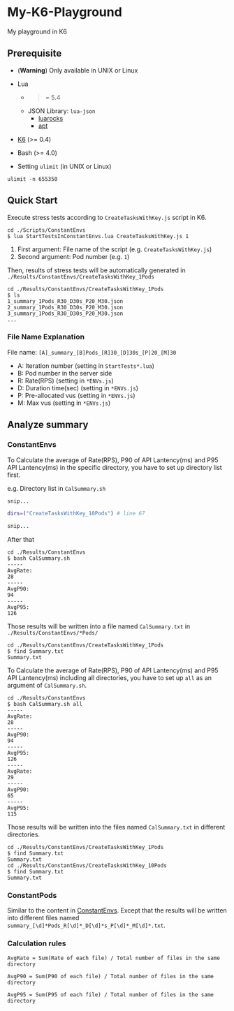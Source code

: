 # My-K6-Playground

My playground in K6

## Prerequisite

- (**Warning**) Only available in UNIX or Linux

- Lua
  - >= 5.4
  - JSON Library: `lua-json`
    - [luarocks](https://luarocks.org/modules/neoxic/lua-json)
    - [apt](https://zoomadmin.com/HowToInstall/UbuntuPackage/lua-json)

- [K6](https://github.com/grafana/k6) (>= 0.4)

- Bash (>= 4.0)

- Setting `ulimit` (in UNIX or Linux)

```console
ulimit -n 655350
```

## Quick Start

Execute stress tests according to `CreateTasksWithKey.js` script in K6.

```console
cd ./Scripts/ConstantEnvs
$ lua StartTestsInConstantEnvs.lua CreateTasksWithKey.js 1
```

1. First argument: File name of the script (e.g. `CreateTasksWithKey.js`)
2. Second argument: Pod number (e.g. `1`)

Then, results of stress tests will be automatically generated in `./Results/ConstantEnvs/CreateTasksWithKey_1Pods`

```console
cd ./Results/ConstantEnvs/CreateTasksWithKey_1Pods
$ ls
1_summary_1Pods_R30_D30s_P20_M30.json
2_summary_1Pods_R30_D30s_P20_M30.json
3_summary_1Pods_R30_D30s_P20_M30.json
...
```

### File Name Explanation

File name: `[A]_summary_[B]Pods_[R]30_[D]30s_[P]20_[M]30`

- A: Iteration number (setting in `StartTests*.lua`)
- B: Pod number in the server side
- R: Rate(RPS) (setting in `*ENVs.js`)
- D: Duration time(sec) (setting in `*ENVs.js`)
- P: Pre-allocated vus (setting in `*ENVs.js`)
- M: Max vus (setting in `*ENVs.js`)

## Analyze summary

### ConstantEnvs

To Calculate the average of Rate(RPS), P90 of API Lantency(ms) and P95 API Lantency(ms) in the specific directory, you have to set up directory list first.

e.g. Directory list in `CalSummary.sh`

```bash
snip...

dirs=("CreateTasksWithKey_10Pods") # line 67

snip...
```

After that

```console
cd ./Results/ConstantEnvs
$ bash CalSummary.sh
-----
AvgRate:
28
-----
AvgP90:
94
-----
AvgP95:
126
```

Those results will be written into a file named `CalSummary.txt` in `./Results/ConstantEnvs/*Pods/`

```console
cd ./Results/ConstantEnvs/CreateTasksWithKey_1Pods
$ find Summary.txt
Summary.txt
```

To Calculate the average of Rate(RPS), P90 of API Lantency(ms) and P95 API Lantency(ms) including all directories, you have to set up `all` as an argument of `CalSummary.sh`.

```console
cd ./Results/ConstantEnvs
$ bash CalSummary.sh all
-----
AvgRate:
28
-----
AvgP90:
94
-----
AvgP95:
126
-----
AvgRate:
29
-----
AvgP90:
65
-----
AvgP95:
115
```

Those results will be written into the files named `CalSummary.txt` in different directories.

```console
cd ./Results/ConstantEnvs/CreateTasksWithKey_1Pods
$ find Summary.txt
Summary.txt
cd ./Results/ConstantEnvs/CreateTasksWithKey_10Pods
$ find Summary.txt
Summary.txt
```

### ConstantPods

Similar to the content in [ConstantEnvs](#constantenvs). Except that the results will be written into different files named `summary_[\d]*Pods_R[\d]*_D[\d]*s_P[\d]*_M[\d]*.txt`.

### Calculation rules

```plaintext
AvgRate = Sum(Rate of each file) / Total number of files in the same directory

AvgP90 = Sum(P90 of each file) / Total number of files in the same directory

AvgP95 = Sum(P95 of each file) / Total number of files in the same directory
```
